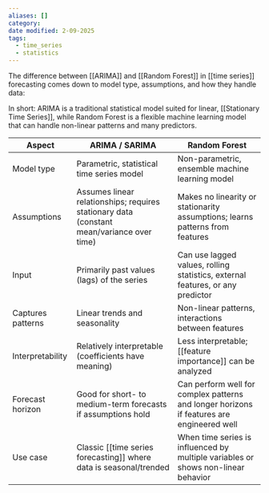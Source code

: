 ```yaml
---
aliases: []
category:
date modified: 2-09-2025
tags:
  - time_series
  - statistics
---
```

The difference between [[ARIMA]] and [[Random Forest]] in [[time series]] forecasting comes down to model type, assumptions, and how they handle data:

In short: ARIMA is a traditional statistical model suited for linear, [[Stationary Time Series]], while Random Forest is a flexible machine learning model that can handle non-linear patterns and many predictors.

| Aspect                | ARIMA / SARIMA                                                                            | Random Forest                                                                             |
| --------------------- | ----------------------------------------------------------------------------------------- | ----------------------------------------------------------------------------------------- |
| Model type        | Parametric, statistical time series model                                                 | Non-parametric, ensemble machine learning model                                           |
| Assumptions       | Assumes linear relationships; requires stationary data (constant mean/variance over time) | Makes no linearity or stationarity assumptions; learns patterns from features             |
| Input             | Primarily past values (lags) of the series                                                | Can use lagged values, rolling statistics, external features, or any predictor            |
| Captures patterns | Linear trends and seasonality                                                             | Non-linear patterns, interactions between features                                        |
| Interpretability  | Relatively interpretable (coefficients have meaning)                                      | Less interpretable; [[feature importance]] can be analyzed                                    |
| Forecast horizon  | Good for short- to medium-term forecasts if assumptions hold                              | Can perform well for complex patterns and longer horizons if features are engineered well |
| Use case          | Classic [[time series forecasting]] where data is seasonal/trended                            | When time series is influenced by multiple variables or shows non-linear behavior         |



